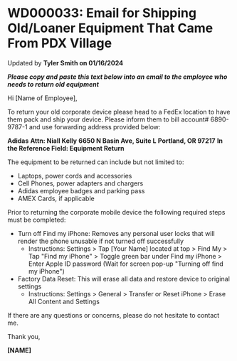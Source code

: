 # WD000033: Email for Shipping Old/Loaner Equipment That Came From PDX Village
Updated by **Tyler Smith on 01/16/2024**

***Please copy and paste this text below into an email to the employee who needs to return old equipment***

Hi [Name of Employee],

To return your old corporate device please head to a FedEx location to have them pack and ship your device. Please inform them to bill account# 6890-9787-1 and use forwarding address provided below:

**Adidas**
**Attn: Niall Kelly**
**6650 N Basin Ave, Suite L**
**Portland, OR 97217**
**In the Reference Field: Equipment Return**

The equipment to be returned can include but not limited to:
- Laptops, power cords and accessories
- Cell Phones, power adapters and chargers
- Adidas employee badges and parking pass
- AMEX Cards, if applicable

Prior to returning the corporate mobile device the following required steps must be completed:
- Turn off Find my iPhone: Removes any personal user locks that will render the phone unusable if not turned off successfully
    - Instructions: Settings > Tap [Your Name] located at top > Find My > Tap "Find my iPhone" > Toggle green bar under Find my iPhone > Enter Apple ID password (Wait for screen pop-up "Turning off find my iPhone")
- Factory Data Reset: This will erase all data and restore device to original settings
    - Instructions: Settings > General > Transfer or Reset iPhone > Erase All Content and Settings

If there are any questions or concerns, please do not hesitate to contact me.

Thank you,

**[NAME]**
